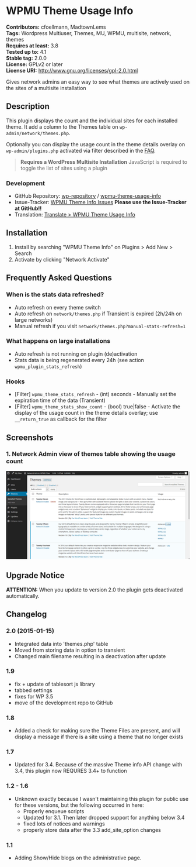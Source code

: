# WPMU Theme Usage Info #
**Contributors:** cfoellmann, MadtownLems  
**Tags:** Wordpress Multiuser, Themes, MU, WPMU, multisite, network, themes  
**Requires at least:** 3.8  
**Tested up to:** 4.1  
**Stable tag:** 2.0.0  
**License:** GPLv2 or later  
**License URI:** http://www.gnu.org/licenses/gpl-2.0.html  

Gives network admins an easy way to see what themes are actively used on the sites of a multisite installation

## Description ##

This plugin displays the count and the individual sites for each installed theme. It add a column to the Themes table on `wp-admin/network/themes.php`.

Optionally you can display the usage count in the theme details overlay on `wp-admin/plugins.php` activated via filter described in the [FAQ](https://wordpress.org/plugins/wpmu-theme-usage-info/faq/).

> __Requires a WordPress Multisite Installation__
> JavaScript is required to toggle the list of sites using a plugin

### Development ###

* GitHub Repository: [wp-repository](https://github.com/wp-repository) / [wpmu-theme-usage-info](https://github.com/wp-repository/wpmu-theme-usage-info)
* Issue-Tracker: [WPMU Theme Info Issues](https://github.com/wp-repository/wpmu-theme-usage-info/issues) **Please use the Issue-Tracker at GitHub!!**
* Translation: [Translate > WPMU Theme Usage Info](http://wp-translate.org/projects/wpmu-theme-usage-info)

## Installation ##

1. Install by searching "WPMU Theme Info" on Plugins > Add New > Search
2. Activate by clicking "Network Activate"

## Frequently Asked Questions ##

### When is the stats data refreshed? ###

 - Auto refresh on every theme switch
 - Auto refresh on `network/themes.php` if Transient is expired (2h/24h on large networks)
 - Manual refresh if you visit `network/themes.php?manual-stats-refresh=1`

### What happens on large installations ###

 - Auto refresh is not running on plugin (de)activation
 - Stats data is being regenerated every 24h (see action `wpmu_plugin_stats_refresh`)

### Hooks ###

- [Filter] `wpmu_theme_stats_refresh` - (int) seconds - Manually set the expiration time of the data (Transient)
- [Filter] `wpmu_theme_stats_show_count` - (bool) true|false - Activate the display of the usage count in the theme details overlay; use `__return_true` as callback for the filter

## Screenshots ##

### 1. Network Admin view of themes table showing the usage count ###
![Network Admin view of themes table showing the usage count](https://raw.githubusercontent.com/wp-repository/wpmu-theme-usage-info/develop/.assets/screenshot-1.png)


## Upgrade Notice ##

**ATTENTION:**
When you update to version 2.0 the plugin gets deactivated automatically.

## Changelog ##
### 2.0 (2015-01-15) ###
 * Integrated data into 'themes.php' table
 * Moved from storing data in option to transient
 * Changed main filename resulting in a deactivation after update

### 1.9 ###
* fix + update of tablesort js library
* tabbed settings
* fixes for WP 3.5
* move of the development repo to GitHub

### 1.8 ###
* Added a check for making sure the Theme Files are present, and will display a message if there is a site using a theme that no longer exists

### 1.7 ###
* Updated for 3.4. Because of the massive Theme info API change with 3.4, this plugin now REQURES 3.4+ to function

### 1.2 - 1.6 ###
* Unknown exactly because I wasn't maintaining this plugin for public use for these versions, but the following occurred in here:
	* Properly enqueue scripts
	* Updated for 3.1.  Then later dropped support for anything below 3.4
	* fixed lots of notices and warnings
	* properly store data after the 3.3 add_site_option changes

### 1.1 ###
* Adding Show/Hide blogs on the administrative page.
